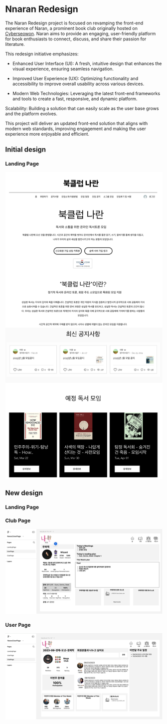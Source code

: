 # Nnaran Redesign

The Naran Redesign project is focused on revamping the front-end experience of Naran, a prominent book club originally hosted on [Cyberseowon](https://www.cyberseowon.com/). Naran aims to provide an engaging, user-friendly platform for book enthusiasts to connect, discuss, and share their passion for literature.

This redesign initiative emphasizes:

- Enhanced User Interface (UI): A fresh, intuitive design that enhances the visual experience, ensuring seamless navigation.

- Improved User Experience (UX): Optimizing functionality and accessibility to improve overall usability across various devices.

- Modern Web Technologies: Leveraging the latest front-end frameworks and tools to create a fast, responsive, and dynamic platform.

Scalability: Building a solution that can easily scale as the user base grows and the platform evolves.

This project will deliver an updated front-end solution that aligns with modern web standards, improving engagement and making the user experience more enjoyable and efficient.

## Initial design

### Landing Page

![img](./images/before_landing_page1_kor.png)
![img](./images/before_landing_page2_kor.png)

## New design

### Landing Page

### Club Page

![img](./images/club_page_figma.png)

### User Page

![img](./images/user_page_figma.png)
